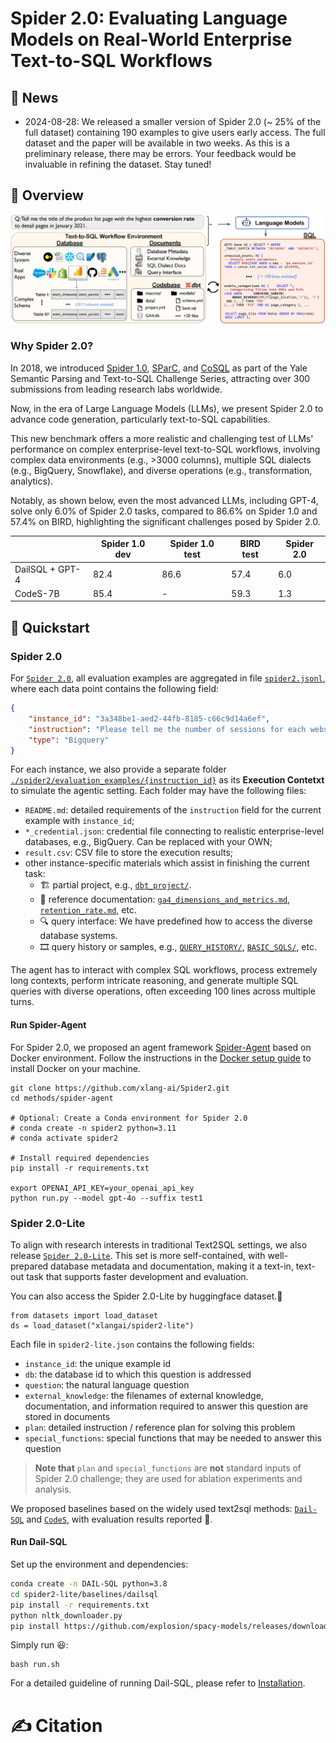 # Spider 2.0: Evaluating Language Models on Real-World Enterprise Text-to-SQL Workflows


## 📰 News

- 2024-08-28: We released a smaller version of Spider 2.0 (~ 25% of the full dataset) containing 190 examples to give users early access. The full dataset and the paper will be available in two weeks. As this is a preliminary release, there may be errors. Your feedback would be invaluable in refining the dataset. Stay tuned!

## 👋 Overview


![Local Image](./assets/Spider2.png)


### Why Spider 2.0?

In 2018, we introduced [Spider 1.0](https://yale-lily.github.io/spider), [SParC](https://yale-lily.github.io/sparc), and [CoSQL](https://yale-lily.github.io/cosql) as part of the Yale Semantic Parsing and Text-to-SQL Challenge Series, attracting over 300 submissions from leading research labs worldwide.

Now, in the era of Large Language Models (LLMs), we present Spider 2.0 to advance code generation, particularly text-to-SQL capabilities.

This new benchmark offers a more realistic and challenging test of LLMs' performance on complex enterprise-level text-to-SQL workflows, involving complex data environments (e.g., >3000 columns), multiple SQL dialects (e.g., BigQuery, Snowflake), and diverse operations (e.g., transformation, analytics).

Notably, as shown below, even the most advanced LLMs, including GPT-4, solve only 6.0% of Spider 2.0 tasks, compared to 86.6% on Spider 1.0 and 57.4% on BIRD, highlighting the significant challenges posed by Spider 2.0.

|                 | Spider 1.0 dev | Spider 1.0 test | BIRD test | Spider 2.0 |
| --------------- | -------------- | --------------- | --------- | ---------- |
| DailSQL + GPT-4 | 82.4           | 86.6            | 57.4      | 6.0        |
| CodeS-7B        | 85.4           | -               | 59.3      | 1.3        |




## 🚀 Quickstart


### Spider 2.0

For [`Spider 2.0`](./spider2/README.md), all evaluation examples are aggregated in file [`spider2.jsonl`](./spider2/evaluation_examples/spider2.jsonl), where each data point contains the following field:
```json
{
    "instance_id": "3a348be1-aed2-44fb-8185-c66c9d14a6ef",
    "instruction": "Please tell me the number of sessions for each website traffic channel in December 2020.",
    "type": "Bigquery"
}
```
For each instance, we also provide a separate folder [`./spider2/evaluation_examples/{instruction_id}`](./spider2/evaluation_examples/) as its **Execution Contetxt** to simulate the agentic setting. Each folder may have the following files:

- `README.md`: detailed requirements of the `instruction` field for the current example with `instance_id`;
- `*_credential.json`: credential file connecting to realistic enterprise-level databases, e.g., BigQuery. Can be replaced with your OWN;
- `result.csv`: CSV file to store the execution results;
- other instance-specific materials which assist in finishing the current task:
    - 🏗️ partial project, e.g., [`dbt_project/`](./spider2/evaluation_examples/43d5ad49-0f99-4b90-a6df-d3afc5c216ff/).
    - 📝 reference documentation: [`ga4_dimensions_and_metrics.md`](./spider2/evaluation_examples/3a348be1-aed2-44fb-8185-c66c9d14a6ef/ga4_dimensions_and_metrics.md), [`retention_rate.md`](./spider2/evaluation_examples/22faca18-f766-46f5-a22b-c79de56fb6ec/retention_rate.md), etc.
    - 🔍 query interface: We have predefined how to access the diverse database systems.
    - 🎞️ query history or samples, e.g., [`QUERY_HISTORY/`](./spider2/evaluation_examples/1d009ac3-1c75-447b-a7e0-49ccc2b5fbf9/FIREBASE_QUERY_HISTORY/), [`BASIC_SQLS/`](./spider2/evaluation_examples/e4a35097-4ff3-4ca7-8304-f593e039735b/BASIC_SQLS), etc.

<!-- - `instance_id`: (str) - A formatted instance identifier, UUID
- `instruction`: (str) - The instruction
- `type`: (str) - [Local, Bigquery, DBT, Snowflake]
- `./evaluation_examples/instanceid/*`: evaluation context
[`evaluation_examples`](https://github.com/xlang-ai/Spider2/tree/main/spider2/evaluation_examples). -->

The agent has to interact with complex SQL workflows, process extremely long contexts, perform intricate reasoning, and generate multiple SQL queries with diverse operations, often exceeding 100 lines across multiple turns.


#### Run Spider-Agent

For Spider 2.0, we proposed an agent framework [Spider-Agent](https://github.com/xlang-ai/Spider2/tree/0b1656dd2e82272ca194e6098d4b58a08497f966/spider-agent) based on Docker environment. Follow the instructions in the [Docker setup guide](https://docs.docker.com/engine/install/) to install Docker on your machine.

```
git clone https://github.com/xlang-ai/Spider2.git
cd methods/spider-agent

# Optional: Create a Conda environment for Spider 2.0
# conda create -n spider2 python=3.11
# conda activate spider2

# Install required dependencies
pip install -r requirements.txt

export OPENAI_API_KEY=your_openai_api_key
python run.py --model gpt-4o --suffix test1
```



### Spider 2.0-Lite

To align with research interests in traditional Text2SQL settings, we also release [`Spider 2.0-Lite`](https://github.com/xlang-ai/Spider2/tree/main/spider2-lite#spider-20-lite). This set is more self-contained, with well-prepared database metadata and documentation, making it a text-in, text-out task that supports faster development and evaluation.

You can also access the Spider 2.0-Lite by huggingface dataset.🤗
```
from datasets import load_dataset
ds = load_dataset("xlangai/spider2-lite")
```

Each file in `spider2-lite.json` contains the following fields:
- `instance_id`: the unique example id
- `db`: the database id to which this question is addressed
- `question`: the natural language question
- `external_knowledge`: the filenames of external knowledge, documentation, and information required to answer this question are stored in documents
- `plan`: detailed instruction / reference plan for solving this problem
- `special_functions`: special functions that may be needed to answer this question

> **Note that** `plan` and `special_functions` are **not** standard inputs of Spider 2.0 challenge; they are used for ablation experiments and analysis.



We proposed baselines based on the widely used text2sql methods: [`Dail-SQL`](https://github.com/xlang-ai/Spider2/tree/main/spider2-lite/baselines/dailsql#installation) and [`CodeS`](https://github.com/xlang-ai/Spider2/tree/main/spider2-lite/baselines/codes#installation), with evaluation results reported :test_tube:.

#### Run Dail-SQL

Set up the environment and dependencies:

```bash
conda create -n DAIL-SQL python=3.8
cd spider2-lite/baselines/dailsql
pip install -r requirements.txt
python nltk_downloader.py
pip install https://github.com/explosion/spacy-models/releases/download/en_core_web_sm-3.5.0/en_core_web_sm-3.5.0-py3-none-any.whl
```

Simply run :laughing::
```
bash run.sh
```

For a detailed guideline of running Dail-SQL, please refer to [Installation](https://github.com/xlang-ai/Spider2/tree/main/spider2-lite/baselines/dailsql#installation).


# ✍️ Citation
```



```